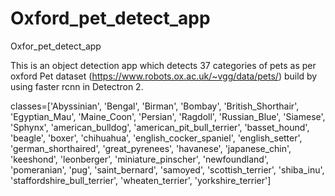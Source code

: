 # Oxford_pet_detect_app
Oxfor_pet_detect_app



This is an object detection app which detects 37 categories of pets as per oxford Pet dataset (https://www.robots.ox.ac.uk/~vgg/data/pets/)
build by using faster rcnn in Detectron 2.

classes=['Abyssinian', 'Bengal', 'Birman', 'Bombay', 'British_Shorthair', 'Egyptian_Mau', 'Maine_Coon', 
'Persian', 'Ragdoll', 'Russian_Blue', 'Siamese', 'Sphynx', 'american_bulldog', 'american_pit_bull_terrier', 
'basset_hound', 'beagle', 'boxer', 'chihuahua', 'english_cocker_spaniel', 'english_setter', 'german_shorthaired', 
'great_pyrenees', 'havanese', 'japanese_chin', 'keeshond', 'leonberger', 'miniature_pinscher', 'newfoundland',
'pomeranian', 'pug', 'saint_bernard', 'samoyed', 'scottish_terrier', 'shiba_inu', 'staffordshire_bull_terrier',
'wheaten_terrier', 'yorkshire_terrier']
